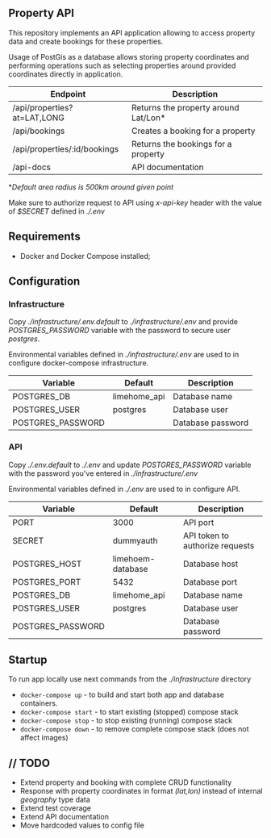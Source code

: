 ## Property API

This repository implements an API application allowing to access property data and create bookings for these properties.

Usage of PostGis as a database allows storing property coordinates and performing operations such as selecting properties around provided coordinates directly in application.

|Endpoint                    |Description                         |
|----------------------------|------------------------------------|
|/api/properties?at=LAT,LONG |Returns the property around Lat/Lon*|
|/api/bookings               |Creates a booking for a property    |
|/api/properties/:id/bookings|Returns the bookings for a property |
|/api-docs                   |API documentation                   |

**Default area radius is 500km around given point*

Make sure to authorize request to API using *x-api-key* header with the value of *$SECRET* defined in *./.env*

## Requirements

- Docker and Docker Compose installed;

## Configuration

### Infrastructure

Copy *./infrastructure/.env.default* to *./infrastructure/.env* and provide *POSTGRES_PASSWORD* variable with the password to secure user *postgres*.

Environmental variables defined in *./infrastructure/.env* are used to in configure docker-compose infrastructure.

|Variable         |Default     |Description      |
|-----------------|------------|-----------------|
|POSTGRES_DB      |limehome_api|Database name    |
|POSTGRES_USER    |postgres    |Database user    |
|POSTGRES_PASSWORD|            |Database password|

### API

Copy *./.env.default* to *./.env* and update *POSTGRES_PASSWORD* variable with the password you've entered in *./infrastructure/.env*

Environmental variables defined in *./.env* are used to in configure API.

|Variable         |Default          |Description                    |
|-----------------|-----------------|-------------------------------|
|PORT             |3000             |API port                       |
|SECRET           |dummyauth        |API token to authorize requests|
|POSTGRES_HOST    |limehoem-database|Database host                  |
|POSTGRES_PORT    |5432             |Database port                  |
|POSTGRES_DB      |limehome_api     |Database name                  |
|POSTGRES_USER    |postgres         |Database user                  |
|POSTGRES_PASSWORD|                 |Database password              |

## Startup

To run app locally use next commands from the *./infrastructure* directory

- `docker-compose up` - to build and start both app and database containers. 
- `docker-compose start` - to start existing (stopped) compose stack
- `docker-compose stop` - to stop existing (running) compose stack
- `docker-compose down` - to remove complete compose stack (does not affect images)

## // TODO

- Extend property and booking with complete CRUD functionality
- Response with property coordinates in format *(lat,lon)* instead of internal *geography* type data
- Extend test coverage
- Extend API documentation
- Move hardcoded values to config file